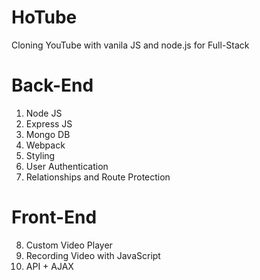 # HoTube
Cloning YouTube with vanila JS and node.js for Full-Stack

# Back-End

1. Node JS
2. Express JS
3. Mongo DB
4. Webpack
5. Styling
6. User Authentication
7. Relationships and Route Protection


# Front-End

8. Custom Video Player  
9. Recording Video with JavaScript  
10. API + AJAX  


